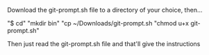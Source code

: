 Download the git-prompt.sh file to a directory of your choice, then...

"$ cd"
"mkdir bin"
"cp ~/Downloads/git-prompt.sh
"chmod u+x git-prompt.sh"

Then just read the git-prompt.sh file and that'll give the instructions

